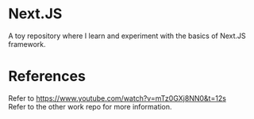# Next.JS

A toy repository where I learn and experiment with the basics of Next.JS framework.

# References

Refer to https://www.youtube.com/watch?v=mTz0GXj8NN0&t=12s
<br/>
Refer to the other work repo for more information.
